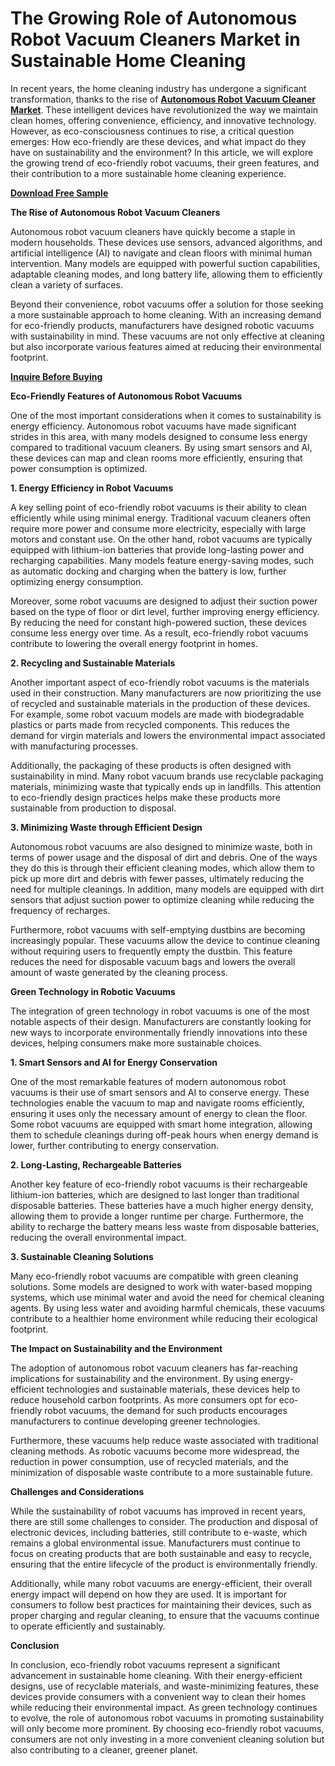# The Growing Role of Autonomous Robot Vacuum Cleaners Market in Sustainable Home Cleaning

In recent years, the home cleaning industry has undergone a significant transformation, thanks to the rise of **[Autonomous Robot Vacuum Cleaner Market](https://www.nextmsc.com/report/autonomous-robot-vacuum-cleaner-market-rc3016)**. These intelligent devices have revolutionized the way we maintain clean homes, offering convenience, efficiency, and innovative technology. However, as eco-consciousness continues to rise, a critical question emerges: How eco-friendly are these devices, and what impact do they have on sustainability and the environment? In this article, we will explore the growing trend of eco-friendly robot vacuums, their green features, and their contribution to a more sustainable home cleaning experience.

**[Download Free Sample](https://www.nextmsc.com/autonomous-robot-vacuum-cleaner-market-rc3016/request-sample)**

**The Rise of Autonomous Robot Vacuum Cleaners**

Autonomous robot vacuum cleaners have quickly become a staple in modern households. These devices use sensors, advanced algorithms, and artificial intelligence (AI) to navigate and clean floors with minimal human intervention. Many models are equipped with powerful suction capabilities, adaptable cleaning modes, and long battery life, allowing them to efficiently clean a variety of surfaces.

Beyond their convenience, robot vacuums offer a solution for those seeking a more sustainable approach to home cleaning. With an increasing demand for eco-friendly products, manufacturers have designed robotic vacuums with sustainability in mind. These vacuums are not only effective at cleaning but also incorporate various features aimed at reducing their environmental footprint.

**[Inquire Before Buying](https://www.nextmsc.com/autonomous-robot-vacuum-cleaner-market-rc3016/inquire-before-buying)**

**Eco-Friendly Features of Autonomous Robot Vacuums**

One of the most important considerations when it comes to sustainability is energy efficiency. Autonomous robot vacuums have made significant strides in this area, with many models designed to consume less energy compared to traditional vacuum cleaners. By using smart sensors and AI, these devices can map and clean rooms more efficiently, ensuring that power consumption is optimized.

**1.	Energy Efficiency in Robot Vacuums**

A key selling point of eco-friendly robot vacuums is their ability to clean efficiently while using minimal energy. Traditional vacuum cleaners often require more power and consume more electricity, especially with large motors and constant use. On the other hand, robot vacuums are typically equipped with lithium-ion batteries that provide long-lasting power and recharging capabilities. Many models feature energy-saving modes, such as automatic docking and charging when the battery is low, further optimizing energy consumption.

Moreover, some robot vacuums are designed to adjust their suction power based on the type of floor or dirt level, further improving energy efficiency. By reducing the need for constant high-powered suction, these devices consume less energy over time. As a result, eco-friendly robot vacuums contribute to lowering the overall energy footprint in homes.

**2.	Recycling and Sustainable Materials**

Another important aspect of eco-friendly robot vacuums is the materials used in their construction. Many manufacturers are now prioritizing the use of recycled and sustainable materials in the production of these devices. For example, some robot vacuum models are made with biodegradable plastics or parts made from recycled components. This reduces the demand for virgin materials and lowers the environmental impact associated with manufacturing processes.

Additionally, the packaging of these products is often designed with sustainability in mind. Many robot vacuum brands use recyclable packaging materials, minimizing waste that typically ends up in landfills. This attention to eco-friendly design practices helps make these products more sustainable from production to disposal.

**3.	Minimizing Waste through Efficient Design**

Autonomous robot vacuums are also designed to minimize waste, both in terms of power usage and the disposal of dirt and debris. One of the ways they do this is through their efficient cleaning modes, which allow them to pick up more dirt and debris with fewer passes, ultimately reducing the need for multiple cleanings. In addition, many models are equipped with dirt sensors that adjust suction power to optimize cleaning while reducing the frequency of recharges.

Furthermore, robot vacuums with self-emptying dustbins are becoming increasingly popular. These vacuums allow the device to continue cleaning without requiring users to frequently empty the dustbin. This feature reduces the need for disposable vacuum bags and lowers the overall amount of waste generated by the cleaning process.

**Green Technology in Robotic Vacuums**

The integration of green technology in robot vacuums is one of the most notable aspects of their design. Manufacturers are constantly looking for new ways to incorporate environmentally friendly innovations into these devices, helping consumers make more sustainable choices.

**1.	Smart Sensors and AI for Energy Conservation**

One of the most remarkable features of modern autonomous robot vacuums is their use of smart sensors and AI to conserve energy. These technologies enable the vacuum to map and navigate rooms efficiently, ensuring it uses only the necessary amount of energy to clean the floor. Some robot vacuums are equipped with smart home integration, allowing them to schedule cleanings during off-peak hours when energy demand is lower, further contributing to energy conservation.

**2.	Long-Lasting, Rechargeable Batteries**

Another key feature of eco-friendly robot vacuums is their rechargeable lithium-ion batteries, which are designed to last longer than traditional disposable batteries. These batteries have a much higher energy density, allowing them to provide a longer runtime per charge. Furthermore, the ability to recharge the battery means less waste from disposable batteries, reducing the overall environmental impact.

**3.	Sustainable Cleaning Solutions**

Many eco-friendly robot vacuums are compatible with green cleaning solutions. Some models are designed to work with water-based mopping systems, which use minimal water and avoid the need for chemical cleaning agents. By using less water and avoiding harmful chemicals, these vacuums contribute to a healthier home environment while reducing their ecological footprint.

**The Impact on Sustainability and the Environment**

The adoption of autonomous robot vacuum cleaners has far-reaching implications for sustainability and the environment. By using energy-efficient technologies and sustainable materials, these devices help to reduce household carbon footprints. As more consumers opt for eco-friendly robot vacuums, the demand for such products encourages manufacturers to continue developing greener technologies.

Furthermore, these vacuums help reduce waste associated with traditional cleaning methods. As robotic vacuums become more widespread, the reduction in power consumption, use of recycled materials, and the minimization of disposable waste contribute to a more sustainable future.

**Challenges and Considerations**

While the sustainability of robot vacuums has improved in recent years, there are still some challenges to consider. The production and disposal of electronic devices, including batteries, still contribute to e-waste, which remains a global environmental issue. Manufacturers must continue to focus on creating products that are both sustainable and easy to recycle, ensuring that the entire lifecycle of the product is environmentally friendly.

Additionally, while many robot vacuums are energy-efficient, their overall energy impact will depend on how they are used. It is important for consumers to follow best practices for maintaining their devices, such as proper charging and regular cleaning, to ensure that the vacuums continue to operate efficiently and sustainably.

**Conclusion**

In conclusion, eco-friendly robot vacuums represent a significant advancement in sustainable home cleaning. With their energy-efficient designs, use of recyclable materials, and waste-minimizing features, these devices provide consumers with a convenient way to clean their homes while reducing their environmental impact. As green technology continues to evolve, the role of autonomous robot vacuums in promoting sustainability will only become more prominent. By choosing eco-friendly robot vacuums, consumers are not only investing in a more convenient cleaning solution but also contributing to a cleaner, greener planet.

